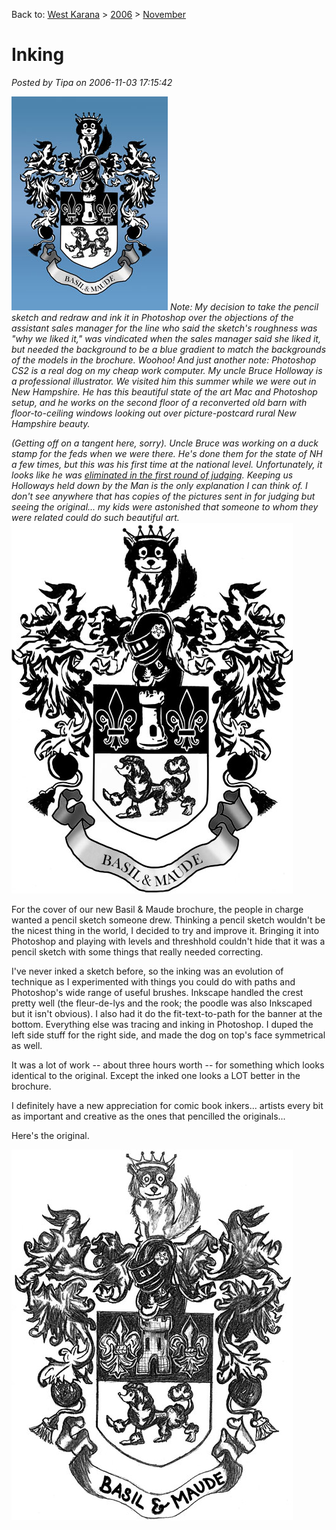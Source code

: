 Back to: [West Karana](/posts/westkarana.md) > [2006](/posts/2006/westkarana.md) > [November](./westkarana.md)
# Inking

*Posted by Tipa on 2006-11-03 17:15:42*

![crestblue.jpg](../../../uploads/2006/11/crestblue.jpg) *Note: My decision to take the pencil sketch and redraw and ink it in Photoshop over the objections of the assistant sales manager for the line who said the sketch's roughness was "why we liked it," was vindicated when the sales manager said she liked it, but needed the background to be a blue gradient to match the backgrounds of the models in the brochure. Woohoo! And just another note: Photoshop CS2 is a real dog on my cheap work computer. My uncle Bruce Holloway is a professional illustrator. We visited him this summer while we were out in New Hampshire. He has this beautiful state of the art Mac and Photoshop setup, and he works on the second floor of a reconverted old barn with floor-to-ceiling windows looking out over picture-postcard rural New Hampshire beauty.*

*(Getting off on a tangent here, sorry). Uncle Bruce was working on a duck stamp for the feds when we were there. He's done them for the state of NH a few times, but this was his first time at the national level. Unfortunately, it looks like he was [eliminated in the first round of judging](http://www.fws.gov/duckstamps/federal/results/fedscores03.htm). Keeping us Holloways held down by the Man is the only explanation I can think of. I don't see anywhere that has copies of the pictures sent in for judging but seeing the original... my kids were astonished that someone to whom they were related could do such beautiful art.*
![After Inking](../../../uploads/2006/11/inkafter.jpg)

For the cover of our new Basil & Maude brochure, the people in charge wanted a pencil sketch someone drew. Thinking a pencil sketch wouldn't be the nicest thing in the world, I decided to try and improve it. Bringing it into Photoshop and playing with levels and threshhold couldn't hide that it was a pencil sketch with some things that really needed correcting.

I've never inked a sketch before, so the inking was an evolution of technique as I experimented with things you could do with paths and Photoshop's wide range of useful brushes. Inkscape handled the crest pretty well (the fleur-de-lys and the rook; the poodle was also Inkscaped but it isn't obvious). I also had it do the fit-text-to-path for the banner at the bottom. Everything else was tracing and inking in Photoshop. I duped the left side stuff for the right side, and made the dog on top's face symmetrical as well.

It was a lot of work -- about three hours worth -- for something which looks identical to the original. Except the inked one looks a LOT better in the brochure.

I definitely have a new appreciation for comic book inkers... artists every bit as important and creative as the ones that pencilled the originals...

Here's the original.

![Ink Before](../../../uploads/2006/11/inkbefore.jpg)
